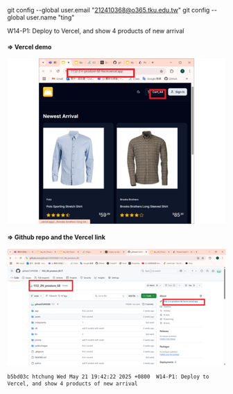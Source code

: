 git config --global user.email "212410368@o365.tku.edu.tw"
git config --global user.name "ting"

W14-P1: Deploy to Vercel, and show 4 products of new arrival

#### => Vercel demo

![](w14-p1-1.png)

#### => Github repo and the Vercel link

![](w14-p1-2.png)

```
b5bd03c htchung Wed May 21 19:42:22 2025 +0800  W14-P1: Deploy to Vercel, and show 4 products of new arrival
```
